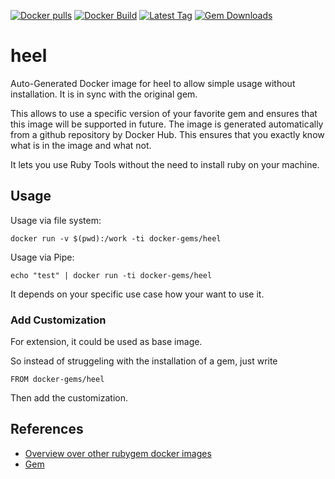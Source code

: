 [![Docker pulls](https://img.shields.io/docker/pulls/rubygem/heel.svg)](https://hub.docker.com/r/rubygem/heel/)
[![Docker Build](https://img.shields.io/docker/automated/rubygem/heel.svg)](https://hub.docker.com/r/rubygem/heel/)
[![Latest Tag](https://img.shields.io/github/tag/docker-rubygem/heel.svg)](https://hub.docker.com/r/rubygem/heel/)
[![Gem Downloads](https://img.shields.io/gem/dt/heel.svg)](https://rubygems.org/gems/heel/)
# heel

Auto-Generated Docker image for heel to allow simple usage without installation.
It is in sync with the original gem.

This allows to use a specific version of your favorite gem and ensures that this image will be supported in future.
The image is generated automatically from a github repository by Docker Hub.
This ensures that you exactly know what is in the image and what not.

It lets you use Ruby Tools without the need to install ruby on your machine.

## Usage

Usage via file system:

`docker run -v $(pwd):/work -ti docker-gems/heel`

Usage via Pipe:

`echo "test" | docker run -ti docker-gems/heel`

It depends on your specific use case how your want to use it.

### Add Customization

For extension, it could be used as base image.

So instead of struggeling with the installation of a gem, just write

`FROM docker-gems/heel`

Then add the customization.

## References

 - [Overview over other rubygem docker images](https://github.com/thinkbot/docker-rubygem)
 - [Gem](https://rubygems.org/gems/heel/)
